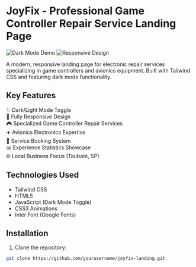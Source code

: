 # JoyFix - Professional Game Controller Repair Service Landing Page

![Dark Mode Demo](https://img.shields.io/badge/Dark%20Mode-Supported-blue?style=flat&logo=react)
![Responsive Design](https://img.shields.io/badge/Responsive-Yes-green?style=flat&logo=webcomponentsdotorg)

A modern, responsive landing page for electronic repair services specializing in game controllers and avionics equipment. Built with Tailwind CSS and featuring dark mode functionality.

## Key Features
✨ Dark/Light Mode Toggle  
📱 Fully Responsive Design  
🎮 Specialized Game Controller Repair Services  
✈️ Avionics Electronics Expertise  
📅 Service Booking System  
📊 Experience Statistics Showcase  
🌐 Local Business Focus (Taubaté, SP)

## Technologies Used
- Tailwind CSS
- HTML5
- JavaScript (Dark Mode Toggle)
- CSS3 Animations
- Inter Font (Google Fonts)

## Installation
1. Clone the repository:
```bash
git clone https://github.com/yourusername/joyfix-landing.git
